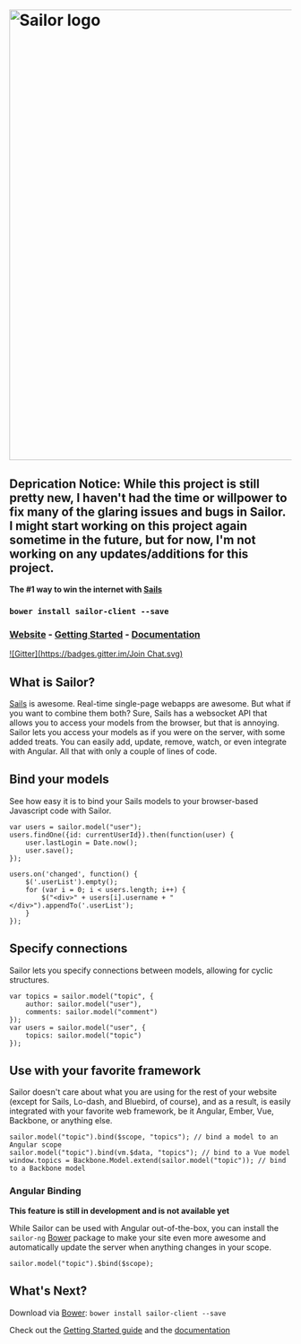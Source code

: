 # [<img src="http://i.imgur.com/VjhXaUr.png" alt="Sailor logo" title="Sailor" width="804px" />](http://mrfishie.github.io/sailor)

## Deprication Notice: While this project is still pretty new, I haven't had the time or willpower to fix many of the glaring issues and bugs in Sailor. I might start working on this project again sometime in the future, but for now, I'm not working on any updates/additions for this project.

**The #1 way to win the internet with [Sails](http://sailsjs.org/)**

### `bower install sailor-client --save`
### [Website](http://mrfishie.github.io/sailor) - [Getting Started](http://mrfishie.github.io/sailor/#/getStarted) - [Documentation](http://mrfishie.github.io/sailor/#/documentation)

[![Gitter](https://badges.gitter.im/Join Chat.svg)](https://gitter.im/mrfishie/sailor?utm_source=badge&utm_medium=badge&utm_campaign=pr-badge&utm_content=badge)

## What is Sailor?

[Sails](http://sailsjs.org/) is awesome. Real-time single-page webapps are awesome. But what if you want to combine them
both? Sure, Sails has a websocket API that allows you to access your models from the browser, but that is annoying. Sailor
lets you access your models as if you were on the server, with some added treats. You can easily add, update, remove,
watch, or even integrate with Angular. All that with only a couple of lines of code.

## Bind your models

See how easy it is to bind your Sails models to your browser-based Javascript code with Sailor.

	var users = sailor.model("user");
	users.findOne({id: currentUserId}).then(function(user) {
		user.lastLogin = Date.now();
		user.save();
	});

	users.on('changed', function() {
		$('.userList').empty();
		for (var i = 0; i < users.length; i++) {
			$("<div>" + users[i].username + "</div>").appendTo('.userList');
		}
	});

## Specify connections

Sailor lets you specify connections between models, allowing for cyclic structures.

	var topics = sailor.model("topic", {
		author: sailor.model("user"),
		comments: sailor.model("comment")
	});
	var users = sailor.model("user", {
		topics: sailor.model("topic")
	});

## Use with your favorite framework

Sailor doesn't care about what you are using for the rest of your website (except for Sails, Lo-dash, and Bluebird, of course),
and as a result, is easily integrated with your favorite web framework, be it Angular, Ember, Vue, Backbone, or anything else.

	sailor.model("topic").bind($scope, "topics"); // bind a model to an Angular scope
	sailor.model("topic").bind(vm.$data, "topics"); // bind to a Vue model
	window.topics = Backbone.Model.extend(sailor.model("topic")); // bind to a Backbone model

### Angular Binding

**This feature is still in development and is not available yet**

While Sailor can be used with Angular out-of-the-box, you can install the `sailor-ng` [Bower](http://bower.io/) package to
make your site even more awesome and automatically update the server when anything changes in your scope.

	sailor.model("topic").$bind($scope);


## What's Next?

Download via [Bower](http://bower.io/): `bower install sailor-client --save`

Check out the [Getting Started guide](http://mrfishie.github.io/sailor/#/getStarted) and the
[documentation](http://mrfishie.github.io/sailor/#/documentation)
